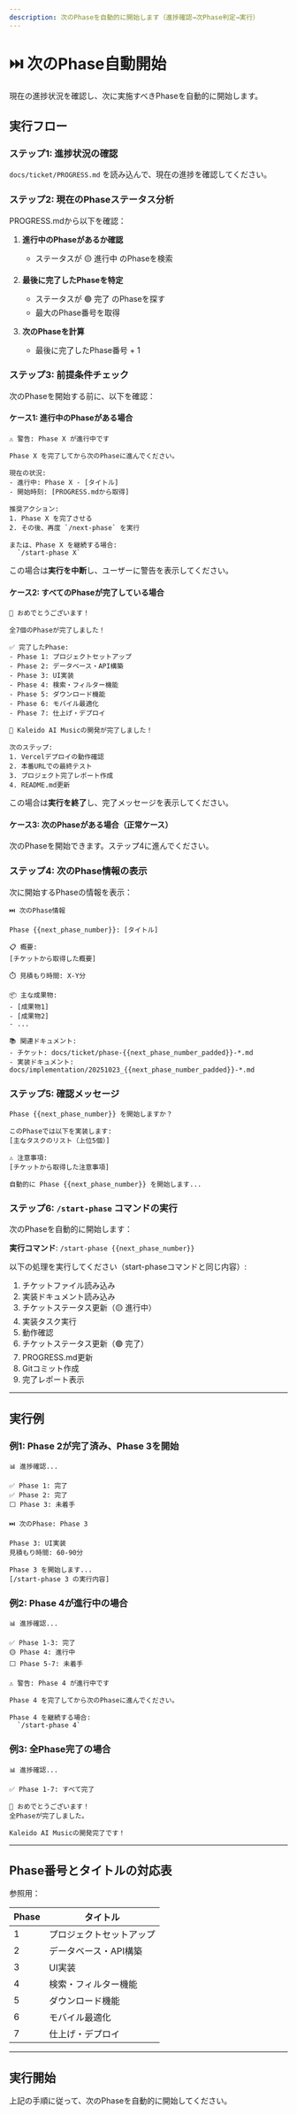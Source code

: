 ```yaml
---
description: 次のPhaseを自動的に開始します（進捗確認→次Phase判定→実行）
---
```


# ⏭️ 次のPhase自動開始

現在の進捗状況を確認し、次に実施すべきPhaseを自動的に開始します。

## 実行フロー

### ステップ1: 進捗状況の確認

`docs/ticket/PROGRESS.md` を読み込んで、現在の進捗を確認してください。

### ステップ2: 現在のPhaseステータス分析

PROGRESS.mdから以下を確認：

1. **進行中のPhaseがあるか確認**
   - ステータスが 🟡 進行中 のPhaseを検索

2. **最後に完了したPhaseを特定**
   - ステータスが 🟢 完了 のPhaseを探す
   - 最大のPhase番号を取得

3. **次のPhaseを計算**
   - 最後に完了したPhase番号 + 1

### ステップ3: 前提条件チェック

次のPhaseを開始する前に、以下を確認：

#### ケース1: 進行中のPhaseがある場合

```
⚠️ 警告: Phase X が進行中です

Phase X を完了してから次のPhaseに進んでください。

現在の状況:
- 進行中: Phase X - [タイトル]
- 開始時刻: [PROGRESS.mdから取得]

推奨アクション:
1. Phase X を完了させる
2. その後、再度 `/next-phase` を実行

または、Phase X を継続する場合:
  `/start-phase X`
```

この場合は**実行を中断**し、ユーザーに警告を表示してください。

#### ケース2: すべてのPhaseが完了している場合

```
🎉 おめでとうございます！

全7個のPhaseが完了しました！

✅ 完了したPhase:
- Phase 1: プロジェクトセットアップ
- Phase 2: データベース・API構築
- Phase 3: UI実装
- Phase 4: 検索・フィルター機能
- Phase 5: ダウンロード機能
- Phase 6: モバイル最適化
- Phase 7: 仕上げ・デプロイ

🚀 Kaleido AI Musicの開発が完了しました！

次のステップ:
1. Vercelデプロイの動作確認
2. 本番URLでの最終テスト
3. プロジェクト完了レポート作成
4. README.md更新
```

この場合は**実行を終了**し、完了メッセージを表示してください。

#### ケース3: 次のPhaseがある場合（正常ケース）

次のPhaseを開始できます。ステップ4に進んでください。

### ステップ4: 次のPhase情報の表示

次に開始するPhaseの情報を表示：

```
⏭️ 次のPhase情報

Phase {{next_phase_number}}: [タイトル]

📋 概要:
[チケットから取得した概要]

⏱️ 見積もり時間: X-Y分

📦 主な成果物:
- [成果物1]
- [成果物2]
- ...

📚 関連ドキュメント:
- チケット: docs/ticket/phase-{{next_phase_number_padded}}-*.md
- 実装ドキュメント: docs/implementation/20251023_{{next_phase_number_padded}}-*.md
```

### ステップ5: 確認メッセージ

```
Phase {{next_phase_number}} を開始しますか？

このPhaseでは以下を実装します:
[主なタスクのリスト（上位5個）]

⚠️ 注意事項:
[チケットから取得した注意事項]

自動的に Phase {{next_phase_number}} を開始します...
```

### ステップ6: `/start-phase` コマンドの実行

次のPhaseを自動的に開始します：

**実行コマンド**: `/start-phase {{next_phase_number}}`

以下の処理を実行してください（start-phaseコマンドと同じ内容）:

1. チケットファイル読み込み
2. 実装ドキュメント読み込み
3. チケットステータス更新（🟡 進行中）
4. 実装タスク実行
5. 動作確認
6. チケットステータス更新（🟢 完了）
7. PROGRESS.md更新
8. Gitコミット作成
9. 完了レポート表示

---

## 実行例

### 例1: Phase 2が完了済み、Phase 3を開始

```
📊 進捗確認...

✅ Phase 1: 完了
✅ Phase 2: 完了
⬜ Phase 3: 未着手

⏭️ 次のPhase: Phase 3

Phase 3: UI実装
見積もり時間: 60-90分

Phase 3 を開始します...
[/start-phase 3 の実行内容]
```

### 例2: Phase 4が進行中の場合

```
📊 進捗確認...

✅ Phase 1-3: 完了
🟡 Phase 4: 進行中
⬜ Phase 5-7: 未着手

⚠️ 警告: Phase 4 が進行中です

Phase 4 を完了してから次のPhaseに進んでください。

Phase 4 を継続する場合:
  `/start-phase 4`
```

### 例3: 全Phase完了の場合

```
📊 進捗確認...

✅ Phase 1-7: すべて完了

🎉 おめでとうございます！
全Phaseが完了しました。

Kaleido AI Musicの開発完了です！
```

---

## Phase番号とタイトルの対応表

参照用：

| Phase | タイトル |
|-------|---------|
| 1 | プロジェクトセットアップ |
| 2 | データベース・API構築 |
| 3 | UI実装 |
| 4 | 検索・フィルター機能 |
| 5 | ダウンロード機能 |
| 6 | モバイル最適化 |
| 7 | 仕上げ・デプロイ |

---

## 実行開始

上記の手順に従って、次のPhaseを自動的に開始してください。
